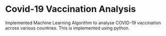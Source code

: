 # Covid-19 Vaccination Analysis

Implemented Machine Learning Algorithm to analyse COVID-19 vaccination across various countries. This is implemented using python.
